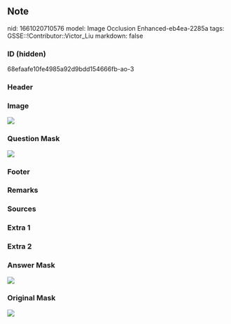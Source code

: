 ## Note
nid: 1661020710576
model: Image Occlusion Enhanced-eb4ea-2285a
tags: GSSE::!Contributor::Victor_Liu
markdown: false

### ID (hidden)
68efaafe10fe4985a92d9bdd154666fb-ao-3

### Header


### Image
<img src="tmp9g4qbeic.png">

### Question Mask
<img src="68efaafe10fe4985a92d9bdd154666fb-ao-3-Q.svg">

### Footer


### Remarks


### Sources


### Extra 1


### Extra 2


### Answer Mask
<img src="68efaafe10fe4985a92d9bdd154666fb-ao-3-A.svg">

### Original Mask
<img src="68efaafe10fe4985a92d9bdd154666fb-ao-O.svg">
